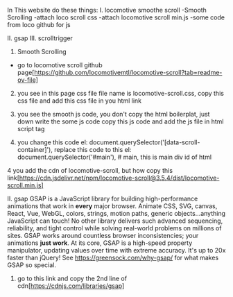 In This website do these things:
I. locomotive smoothe scroll
-Smooth Scrolling
-attach loco scroll css
-attach locomotive scroll min.js 
-some code from loco github for js

II. gsap
III. scrolltrigger




1. Smooth Scrolling 
- go to locomotive scroll github page[https://github.com/locomotivemtl/locomotive-scroll?tab=readme-ov-file]

2. you see in this page css file file name is locomotive-scroll.css, copy this css file and add this css file in you html link

3. you see the smooth js code, you don't copy the html boilerplat, just down write the some js code copy this js code and add the js file in html script tag

4. you change this code
el: document.querySelector('[data-scroll-container]'),
replace this code to this
el: document.querySelector('#main'),  # main, this is main div id of html 


4 you add the cdn of locomotive-scroll, but how copy this link[https://cdn.jsdelivr.net/npm/locomotive-scroll@3.5.4/dist/locomotive-scroll.min.js]



II. gsap 
GSAP is a JavaScript library for building high-performance animations that work in **every** major browser. Animate CSS, SVG, canvas, React, Vue, WebGL, colors, strings, motion paths, generic objects...anything JavaScript can touch! No other library delivers such advanced sequencing, reliability, and tight control while solving real-world problems on millions of sites. GSAP works around countless browser inconsistencies; your animations **just work**. At its core, GSAP is a high-speed property manipulator, updating values over time with extreme accuracy. It's up to 20x faster than jQuery! See https://greensock.com/why-gsap/ for what makes GSAP so special.

1. go to this link and copy the 2nd line of cdn[https://cdnjs.com/libraries/gsap]


